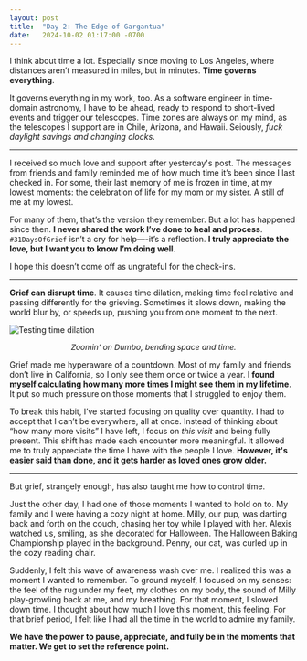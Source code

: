 ```yaml
---
layout: post
title:  "Day 2: The Edge of Gargantua"
date:   2024-10-02 01:17:00 -0700
---
```


I think about time a lot. Especially since moving to Los Angeles, where distances aren’t measured in miles, but in minutes. **Time governs everything**.

It governs everything in my work, too. As a software engineer in time-domain astronomy, I have to be ahead, ready to respond to short-lived events and trigger our telescopes. Time zones are always on my mind, as the telescopes I support are in Chile, Arizona, and Hawaii. Seiously, *fuck daylight savings and  changing clocks*.

---

I received so much love and support after yesterday's post. The messages from friends and family reminded me of how much time it’s been since I last checked in. For some, their last memory of me is frozen in time, at my lowest moments: the celebration of life for my mom or my sister. A still of me at my lowest.

For many of them, that’s the version they remember. But a lot has happened since then. **I never shared the work I’ve done to heal and process**. `#31DaysOfGrief` isn’t a cry for help—-it’s a reflection. **I truly appreciate the love, but I want you to know I’m doing well**.

I hope this doesn’t come off as ungrateful for the check-ins.

---

**Grief can disrupt time**. It causes time dilation, making time feel relative and passing differently for the grieving. Sometimes it slows down, making the world blur by, or speeds up, pushing you from one moment to the next.

![Testing time dilation](../../../assets/img/post-2.jpeg)
<p style="text-align: center; font-size: .85rem;"><em>Zoomin' on Dumbo, bending space and time.</em></p>

Grief made me hyperaware of a countdown. Most of my family and friends don’t live in California, so I only see them once or twice a year. **I found myself calculating how many more times I might see them in my lifetime**. It put so much pressure on those moments that I struggled to enjoy them.

To break this habit, I’ve started focusing on quality over quantity. I had to accept that I can’t be everywhere, all at once. Instead of thinking about “how many more visits” I have left, I focus on *this visit* and being fully present. This shift has made each encounter more meaningful. It allowed me to truly appreciate the time I have with the people I love. **However, it's easier said than done, and it gets harder as loved ones grow older.**

---

But grief, strangely enough, has also taught me how to control time.

 Just the other day, I had one of those moments I wanted to hold on to. My family and I were having a cozy night at home. Milly, our pup, was darting back and forth on the couch, chasing her toy while I played with her. Alexis watched us, smiling, as she decorated for Halloween. The Halloween Baking Championship played in the background. Penny, our cat, was curled up in the cozy reading chair.

Suddenly, I felt this wave of awareness wash over me. I realized this was a moment I wanted to remember. To ground myself, I focused on my senses: the feel of the rug under my feet, my clothes on my body, the sound of Milly play-growling back at me, and my breathing. For that moment, I slowed down time. I thought about how much I love this moment, this feeling. For that brief period, I felt like I had all the time in the world to admire my family.

**We have the power to pause, appreciate, and fully be in the moments that matter. We get to set the reference point.**